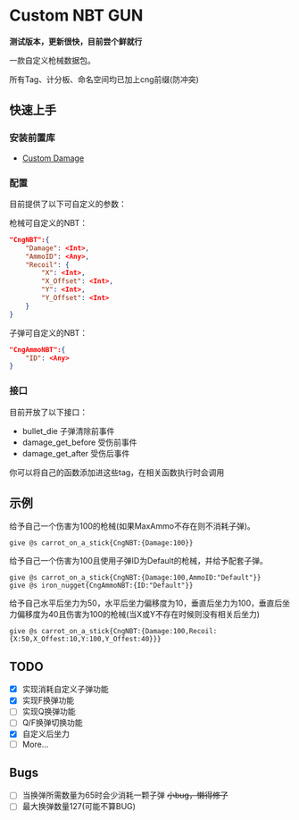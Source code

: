 # Custom NBT GUN

**测试版本，更新很快，目前尝个鲜就行**

一款自定义枪械数据包。

所有Tag、计分板、命名空间均已加上cng前缀(防冲突)

## 快速上手

### 安装前置库

- [Custom Damage](https://www.mcmod.cn/class/8873.html)

### 配置

目前提供了以下可自定义的参数：

枪械可自定义的NBT：
```JSON
"CngNBT":{
    "Damage": <Int>,
    "AmmoID": <Any>,
    "Recoil": {
        "X": <Int>,
        "X_Offset": <Int>,
        "Y": <Int>,
        "Y_Offset": <Int>
    }
}
```

子弹可自定义的NBT：
```JSON
"CngAmmoNBT":{
    "ID": <Any>
}
```

### 接口

目前开放了以下接口：

- bullet_die 子弹清除前事件
- damage_get_before 受伤前事件
- damage_get_after 受伤后事件

你可以将自己的函数添加进这些tag，在相关函数执行时会调用

## 示例

给予自己一个伤害为100的枪械(如果MaxAmmo不存在则不消耗子弹)。

```MCFUNCTION
give @s carrot_on_a_stick{CngNBT:{Damage:100}}
```

给予自己一个伤害为100且使用子弹ID为Default的枪械，并给予配套子弹。

```MCFUNCTION
give @s carrot_on_a_stick{CngNBT:{Damage:100,AmmoID:"Default"}}
give @s iron_nugget{CngAmmoNBT:{ID:"Default"}}
```

给予自己水平后坐力为50，水平后坐力偏移度为10，垂直后坐力为100，垂直后坐力偏移度为40且伤害为100的枪械(当X或Y不存在时候则没有相关后坐力)

```MCFUNCTION
give @s carrot_on_a_stick{CngNBT:{Damage:100,Recoil:{X:50,X_Offest:10,Y:100,Y_Offest:40}}}
```

## TODO

- [x] 实现消耗自定义子弹功能
- [x] 实现F换弹功能
- [ ] 实现Q换弹功能
- [ ] Q/F换弹切换功能
- [x] 自定义后坐力
- [ ] More...

## Bugs

- [ ] 当换弹所需数量为65时会少消耗一颗子弹 ~~小bug，懒得修了~~
- [ ] 最大换弹数量127(可能不算BUG)